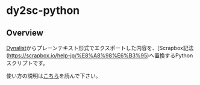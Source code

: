 # dy2sc-python
## Overview
[Dynalist](https://dynalist.io/)からプレーンテキスト形式でエクスポートした内容を、[Scrapbox記法(https://scrapbox.io/help-jp/%E8%A8%98%E6%B3%95)へ置換するPythonスクリプトです。

使い方の説明は[こちら](http://ich.hatenadiary.com/entry/dynalist-to-scrapbox)を読んで下さい。
